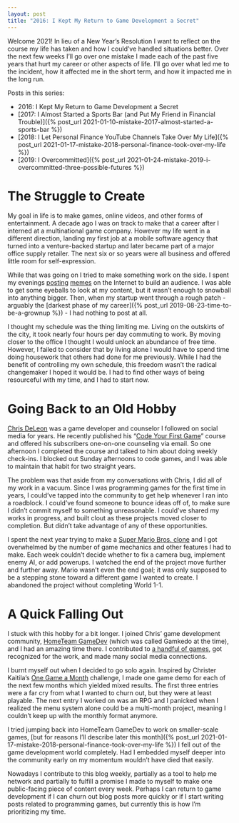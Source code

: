 ```yaml
---
layout: post
title: "2016: I Kept My Return to Game Development a Secret"
---
```


Welcome 2021! In lieu of a New Year’s Resolution I want to reflect on the course my life has taken and how I could’ve handled situations better. Over the next few weeks I’ll go over one mistake I made each of the past five years that hurt my career or other aspects of life. I’ll go over what led me to the incident, how it affected me in the short term, and how it impacted me in the long run.

Posts in this series:
- 2016: I Kept My Return to Game Development a Secret
- [2017: I Almost Started a Sports Bar (and Put My Friend in Financial Trouble)]({% post_url 2021-01-10-mistake-2017-almost-started-a-sports-bar %})
- [2018: I Let Personal Finance YouTube Channels Take Over My Life]({% post_url 2021-01-17-mistake-2018-personal-finance-took-over-my-life %})
- [2019: I Overcommitted]({% post_url 2021-01-24-mistake-2019-i-overcommitted-three-possible-futures %})

# The Struggle to Create

My goal in life is to make games, online videos, and other forms of entertainment. A decade ago I was on track to make that a career after I interned at a multinational game company. However my life went in a different direction, landing my first job at a mobile software agency that turned into a venture-backed startup and later became part of a major office supply retailer. The next six or so years were all business and offered little room for self-expression.

While that was going on I tried to make something work on the side. I spent my evenings [posting](https://dandelarosa64.tumblr.com/post/40580200459/a-version-of-the-big-3-image-from-mlb-memes-for) [memes](https://dandelarosa64.tumblr.com/post/41923877108/when-memes-collide) on the Internet to build an audience. I was able to get some eyeballs to look at my content, but it wasn’t enough to snowball into anything bigger. Then, when my startup went through a rough patch - arguably the [darkest phase of my career]({% post_url 2019-08-23-time-to-be-a-grownup %}) - I had nothing to post at all.

I thought my schedule was the thing limiting me. Living on the outskirts of the city, it took nearly four hours per day commuting to work. By moving closer to the office I thought I would unlock an abundance of free time. However, I failed to consider that by living alone I would have to spend time doing housework that others had done for me previously. While I had the benefit of controlling my own schedule, this freedom wasn’t the radical changemaker I hoped it would be. I had to find other ways of being resourceful with my time, and I had to start now.

# Going Back to an Old Hobby

[Chris DeLeon](https://twitter.com/ChrisDeLeon) was a game developer and counselor I followed on social media for years. He recently published his “[Code Your First Game](https://www.udemy.com/course/code-your-first-game/)” course and offered his subscribers one-on-one counseling via email. So one afternoon I completed the course and talked to him about doing weekly check-ins. I blocked out Sunday afternoons to code games, and I was able to maintain that habit for two straight years.

The problem was that aside from my conversations with Chris, I did all of my work in a vacuum. Since I was programming games for the first time in years, I could’ve tapped into the community to get help whenever I ran into a roadblock. I could’ve found someone to bounce ideas off of, to make sure I didn’t commit myself to something unreasonable. I could’ve shared my works in progress, and built clout as these projects moved closer to completion. But didn’t take advantage of any of these opportunities.

I spent the next year trying to make a [Super Mario Bros. clone](https://github.com/dandelarosa/MarioClone) and I got overwhelmed by the number of game mechanics and other features I had to make. Each week couldn’t decide whether to fix a camera bug, implement enemy AI, or add powerups. I watched the end of the project move further and further away. Mario wasn’t even the end goal; it was only supposed to be a stepping stone toward a different game I wanted to create. I abandoned the project without completing World 1-1.


# A Quick Falling Out

I stuck with this hobby for a bit longer. I joined Chris’ game development community, [HomeTeam GameDev](https://hometeamgamedev.com/) (which was called Gamkedo at the time), and I had an amazing time there. I contributed to [a handful of games](https://itch.io/c/299485/gamkedo-games), got recognized for the work, and made many social media connections.

I burnt myself out when I decided to go solo again. Inspired by Christer Kaitila’s [One Game a Month](http://www.onegameamonth.com/) challenge, I made one game demo for each of the next few months which yielded mixed results. The first three entries were a far cry from what I wanted to churn out, but they were at least playable. The next entry I worked on was an RPG and I panicked when I realized the menu system alone could be a multi-month project, meaning I couldn’t keep up with the monthly format anymore. 

I tried jumping back into HomeTeam GameDev to work on smaller-scale games, [but for reasons I’ll describe later this month]({% post_url 2021-01-17-mistake-2018-personal-finance-took-over-my-life %}) I fell out of the game development world completely. Had I embedded myself deeper into the community early on my momentum wouldn’t have died that easily.

Nowadays I contribute to this blog weekly, partially as a tool to help me network and partially to fulfill a promise I made to myself to make one public-facing piece of content every week. Perhaps I can return to game development if I can churn out blog posts more quickly or if I start writing posts related to programming games, but currently this is how I’m prioritizing my time.
